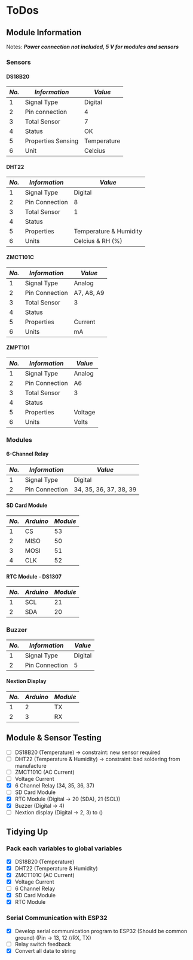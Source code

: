 # ToDos

## Module Information
Notes: ***Power connection not included, 5 V for modules and sensors***
### Sensors
#### DS18B20
|*No.*|*Information*|*Value*|
| ------------- | ------------- | ------------- |
|1|Signal Type|Digital|
|2|Pin connection|4|
|3|Total Sensor|7|
|4|Status|OK|
|5|Properties Sensing|Temperature|
|6|Unit|Celcius|
#### DHT22
|*No.*|*Information*|*Value*|
| ------------- | ------------- | ------------- |
|1|Signal Type|Digital|
|2|Pin Connection|8|
|3|Total Sensor|1|
|4|Status||
|5|Properties|Temperature & Humidity|
|6|Units|Celcius & RH (%)|
#### ZMCT101C
|*No.*|*Information*|*Value*|
| ------------- | ------------- | ------------- |
|1|Signal Type|Analog|
|2|Pin Connection|A7, A8, A9|
|3|Total Sensor|3|
|4|Status||
|5|Properties|Current|
|6|Units|mA|
#### ZMPT101
|*No.*|*Information*|*Value*|
| ------------- | ------------- | ------------- |
|1|Signal Type|Analog|
|2|Pin Connection|A6|
|3|Total Sensor|3|
|4|Status||
|5|Properties|Voltage|
|6|Units|Volts|
### Modules
#### 6-Channel Relay
|*No.*|*Information*|*Value*|
| ------------- | ------------- | ------------- |
|1|Signal Type|Digital|
|2|Pin Connection|34, 35, 36, 37, 38, 39|
#### SD Card Module
|*No.*|*Arduino*|*Module*|
| ------------- | ------------- | ------------- |
|1|CS|53|
|2|MISO|50|
|3|MOSI|51|
|4|CLK|52|
#### RTC Module - DS1307
|*No.*|*Arduino*|*Module*|
| ------------- | ------------- | ------------- |
|1|SCL|21|
|2|SDA|20|
### Buzzer
|*No.*|*Information*|*Value*|
| ------------- | ------------- | ------------- |
|1|Signal Type|Digital|
|2|Pin Connection|5|
#### Nextion Display
|*No.*|*Arduino*|*Module*|
| ------------- | ------------- | ------------- |
|1|2|TX|
|2|3|RX|

## Module & Sensor Testing
- [ ] DS18B20 (Temperature) -> constraint: new sensor required
- [ ] DHT22 (Temperature & Humidity) -> constraint: bad soldering from manufacture
- [ ] ZMCT101C (AC Current)
- [ ] Voltage Current
- [X] 6 Channel Relay (34, 35, 36, 37)
- [ ] SD Card Module
- [X] RTC Module (Digital -> 20 (SDA), 21 (SCL))
- [X] Buzzer (Digital -> 4)
- [ ] Nextion display (Digital -> 2, 3) to ()

## Tidying Up
### Pack each variables to global variables
- [X] DS18B20 (Temperature)
- [X] DHT22 (Temperature & Humidity)
- [X] ZMCT101C (AC Current)
- [X] Voltage Current
- [ ] 6 Channel Relay
- [X] SD Card Module
- [X] RTC Module
### Serial Communication with ESP32
- [X] Develop serial communication program to ESP32 (Should be common ground) (Pin -> 13, 12 //RX, TX)
- [ ] Relay switch feedback
- [X] Convert all data to string